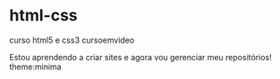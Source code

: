 # html-css
 curso html5 e css3 cursoemvideo

Estou aprendendo a criar sites e agora vou gerenciar meu repositórios!
theme:minima